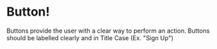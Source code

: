 # Button!

Buttons provide the user with a clear way to perform an action. Buttons should be labelled clearly and in Title Case (Ex. "Sign Up")